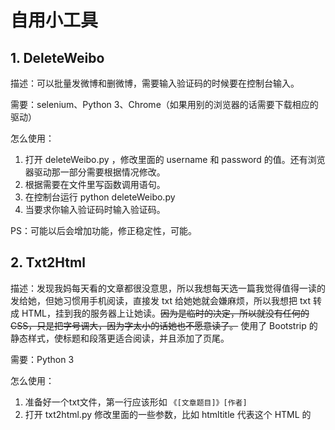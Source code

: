 # 自用小工具
## 1. DeleteWeibo
描述：可以批量发微博和删微博，需要输入验证码的时候要在控制台输入。

需要：selenium、Python 3、Chrome（如果用别的浏览器的话需要下载相应的驱动）

怎么使用：
1. 打开 deleteWeibo.py ，修改里面的 username 和 password 的值。还有浏览器驱动那一部分需要根据情况修改。
2. 根据需要在文件里写函数调用语句。
2. 在控制台运行 python deleteWeibo.py
3. 当要求你输入验证码时输入验证码。

PS：可能以后会增加功能，修正稳定性，可能。
## 2. Txt2Html
描述：发现我妈每天看的文章都很没意思，所以我想每天选一篇我觉得值得一读的发给她，但她习惯用手机阅读，直接发 txt 给她她就会嫌麻烦，所以我想把 txt 转成 HTML，挂到我的服务器上让她读。~~因为是临时的决定，所以就没有任何的 CSS，只是把字号调大，因为字太小的话她也不愿意读了。~~ 使用了 Bootstrip 的静态样式，使标题和段落更适合阅读，并且添加了页尾。

需要：Python 3

怎么使用：
1. 准备好一个txt文件，第一行应该形如 `《[文章题目]》[作者]`
2. 打开 txt2html.py 修改里面的一些参数，比如 htmltitle 代表这个 HTML 的 <title>。
3.  `python txt2html.py [txt文件]` 
4. 检查生成的 HTML 文件，文件名为文章标题。

PS：可能以后会增加~~好看的~~更多的样式和功能，可能。
## 3. SinaBlogCrawler
描述：突然怀念起当年扒偶像博客的时光，所以写了个爬虫扒许嵩的博客，不过他已经好多年没写过博客了。

需要：Python 3

怎么使用：
1. 打开你想爬取的某个博客里最新的一篇博文，复制这篇博文的链接。
2. 将vae_blog.py里的`start`变量的值改为某篇博文的链接，这篇博文之前发布的全部博文都将保存到txt文件里。

PS：虽然名字叫vae_blog.py，其实谁的博文都能爬哈哈。

## 4. MorseTransform
描述：支持中文的莫斯电码互换工具，之前就想写了一直拖着没写。

需要： Python 3

怎么使用：
1. Morse.py 里分为两部分，前半部分为输入字符转换成摩斯电码，后半部分为将摩斯电码再转换成可读字符。
2. 按需使用这两部分。

PS：很晚了，下次闲了再修饰吧，反正功能是实现了。
